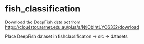 # fish_classification
Download the DeepFish data set from https://cloudstor.aarnet.edu.au/plus/s/NfjObIhtUYO6332/download

Place DeepFish dataset in fishclassification -> src -> datasets
